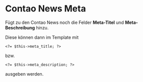 # Contao News Meta

Fügt zu den Contao News noch die Felder **Meta-Titel** und **Meta-Beschreibung** hinzu.

Diese können dann im Template mit

```<?= $this->meta_title; ?>```

bzw.

```<?= $this->meta_description; ?>```

ausgeben werden.


